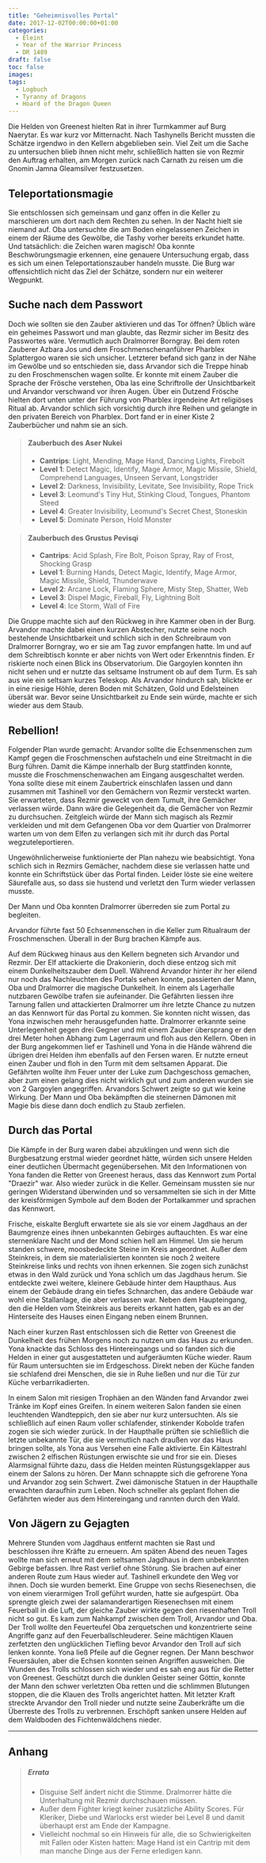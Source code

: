 ```yaml
---
title: "Geheimnisvolles Portal"
date: 2017-12-02T00:00:00+01:00
categories:
  - Eleint
  - Year of the Warrior Princess
  - DR 1489
draft: false
toc: false
images:
tags: 
  - Logbuch
  - Tyranny of Dragons
  - Hoard of the Dragon Queen
---
```


Die Helden von Greenest hielten Rat in ihrer Turmkammer auf Burg Naerytar. Es war kurz vor Mitternacht. Nach Tashynells Bericht mussten die Schätze irgendwo in den Kellern abgeblieben sein. Viel Zeit um die Sache zu untersuchen blieb ihnen nicht mehr, schließlich hatten sie von Rezmir den Auftrag erhalten, am Morgen zurück nach Carnath zu reisen um die Gnomin Jamna Gleamsilver festzusetzen.

## Teleportationsmagie

Sie entschlossen sich gemeinsam und ganz offen in die Keller zu marschieren um dort nach dem Rechten zu sehen. In der Nacht hielt sie niemand auf. Oba untersuchte die am Boden eingelassenen Zeichen in einem der Räume des Gewölbe, die Tashy vorher bereits erkundet hatte. Und tatsächlich: die Zeichen waren magisch! Oba konnte Beschwörungsmagie erkennen, eine genauere Untersuchung ergab, dass es sich um einen Teleportationszauber handeln musste. Die Burg war offensichtlich nicht das Ziel der Schätze, sondern nur ein weiterer Wegpunkt.

## Suche nach dem Passwort

Doch wie sollten sie den Zauber aktivieren und das Tor öffnen? Üblich wäre ein geheimes Passwort und man glaubte, das Rezmir sicher im Besitz des Passwortes wäre. Vermutlich auch Dralmorrer Borngray. Bei dem roten Zauberer Azbara Jos und dem Froschmenschenanführer Pharblex Splattergoo waren sie sich unsicher. Letzterer befand sich ganz in der Nähe im Gewölbe und so entschieden sie, dass Arvandor sich die Treppe hinab zu den Froschmenschen wagen sollte. Er konnte mit einem Zauber die Sprache der Frösche verstehen, Oba las eine Schriftrolle der Unsichtbarkeit und Arvandor verschwand vor ihren Augen. Über ein Dutzend Frösche hielten dort unten unter der Führung von Pharblex irgendeine Art religiöses Ritual ab. Arvandor schlich sich vorsichtig durch ihre Reihen und gelangte in den privaten Bereich von Pharblex. Dort fand er in einer Kiste 2 Zauberbücher und nahm sie an sich.

>#### Zauberbuch des Aser Nukei
>
>* **Cantrips**: Light, Mending, Mage Hand, Dancing Lights, Firebolt
>* **Level 1**: Detect Magic, Identify, Mage Armor, Magic Missile, Shield, Comprehend Languages, Unseen Servant, Longstrider
>* **Level 2**: Darkness, Invisibility, Levitate, See Invisibility, Rope Trick
>* **Level 3**: Leomund's Tiny Hut, Stinking Cloud, Tongues, Phantom Steed
>* **Level 4**: Greater Invisibility, Leomund's Secret Chest, Stoneskin
>* **Level 5**: Dominate Person, Hold Monster

>#### Zauberbuch des Grustus Pevisqi
>
>* **Cantrips**: Acid Splash, Fire Bolt, Poison Spray, Ray of Frost, Shocking Grasp
>* **Level 1**: Burning Hands, Detect Magic, Identify, Mage Armor, Magic Missile, Shield, Thunderwave
>* **Level 2**: Arcane Lock,  Flaming Sphere, Misty Step, Shatter, Web
>* **Level 3**: Dispel Magic, Fireball, Fly, Lightning Bolt
>* **Level 4**: Ice Storm, Wall of Fire

Die Gruppe machte sich auf den Rückweg in ihre Kammer oben in der Burg. Arvandor machte dabei einen kurzen Abstecher, nutzte seine noch bestehende Unsichtbarkeit und schlich sich in den Schreibraum von Dralmorrer Borngray, wo er sie am Tag zuvor empfangen hatte. Im und auf dem Schreibtisch konnte er aber nichts von Wert oder Erkenntnis finden. Er riskierte noch einen Blick ins Observatorium. Die Gargoylen konnten ihn nicht sehen und er nutzte das seltsame Instrument ob auf dem Turm. Es sah aus wie ein seltsam kurzes Teleskop. Als Arvandor hindurch sah, blickte er in eine riesige Höhle, deren Boden mit Schätzen, Gold und Edelsteinen übersät war. Bevor seine Unsichtbarkeit zu Ende sein würde, machte er sich wieder aus dem Staub.

## Rebellion!

Folgender Plan wurde gemacht: Arvandor sollte die Echsenmenschen zum Kampf gegen die Froschmenschen aufstacheln und eine Streitmacht in die Burg führen. Damit die Kämpe innerhalb der Burg stattfinden konnte, musste die Froschmenschenwachen am Eingang ausgeschaltet werden. Yona sollte diese mit einem Zaubertrick einschlafen lassen und dann zusammen mit Tashinell vor den Gemächern von Rezmir versteckt warten. Sie erwarteten, dass Rezmir geweckt von dem Tumult, ihre Gemächer verlassen würde. Dann wäre die Gelegenheit da, die Gemächer von Rezmir zu durchsuchen. Zeitgleich würde der Mann sich magisch als Rezmir verkleiden und mit dem Gefangenen Oba vor dem Quartier von Dralmorrer warten um von dem Elfen zu verlangen sich mit ihr durch das Portal wegzuteleportieren.

Ungewöhnlicherweise funktionierte der Plan nahezu wie beabsichtigt. Yona schlich sich in Rezmirs Gemächer, nachdem diese sie verlassen hatte und konnte ein Schriftstück über das Portal finden. Leider löste sie eine weitere Säurefalle aus, so dass sie hustend und verletzt den Turm wieder verlassen musste.

Der Mann und Oba konnten Dralmorrer überreden sie zum Portal zu begleiten.

Arvandor führte fast 50 Echsenmenschen in die Keller zum Ritualraum der Froschmenschen. Überall in der Burg brachen Kämpfe aus. 

Auf dem Rückweg hinaus aus den Kellern begneten sich Arvandor und Rezmir. Der Elf attackierte die Drakonierin, doch diese entzog sich mit einem Dunkelheitszauber dem Duell. Während Arvandor hinter ihr her eilend nur noch das Nachleuchten des Portals sehen konnte, passierten der Mann, Oba und Dralmorrer die magische Dunkelheit. In einem als Lagerhalle nutzbaren Gewölbe trafen sie aufeinander. Die Gefährten liessen ihre Tarnung fallen und attackierten Dralmorrer um ihre letzte Chance zu nutzen an das Kennwort für das Portal zu kommen. Sie konnten nicht wissen, das Yona inzwischen mehr herausgefunden hatte. Dralmorrer erkannte seine Unterlegenheit gegen drei Gegner und mit einem Zauber übersprang er den drei Meter hohen Abhang zum Lagerraum und floh aus den Kellern. Oben in der Burg angekommen lief er Tashinell und Yona in die Hände während die übrigen drei Helden ihm ebenfalls auf den Fersen waren. Er nutzte erneut einen Zauber und floh in den Turm mit dem seltsamen Apparat. Die Gefährten wollte ihm Feuer unter der Luke zum Dachgeschoss gemachen, aber zum einen gelang dies nicht wirklich gut und zum anderen wurden sie von 2 Gargoylen angegriffen. Arvandors Schwert zeigte so gut wie keine Wirkung. Der Mann und Oba bekämpften die steinernen Dämonen mit Magie bis diese dann doch endlich zu Staub zerfielen. 

## Durch das Portal

Die Kämpfe in der Burg waren dabei abzuklingen und wenn sich die Burgbesatzung erstmal wieder geordnet hätte, würden sich unsere Helden einer deutlichen Übermacht gegenübersehen. Mit den Informationen von Yona fanden die Retter von Greenest heraus, dass das Kennwort zum Portal "Draezir" war. Also wieder zurück in die Keller. Gemeinsam mussten sie nur geringen Widerstand überwinden und so versammelten sie sich in der Mitte der kreisförmigen Symbole auf dem Boden der Portalkammer und sprachen das Kennwort.

Frische, eiskalte Bergluft erwartete sie als sie vor einem Jagdhaus an der Baumgrenze eines ihnen unbekannten Gebirges auftauchten. Es war eine sternenklare Nacht und der Mond schien hell am Himmel. Um sie herum standen schwere, moosbedeckte Steine im Kreis angeordnet. Außer dem Steinkreis, in dem sie materialisierten konnten sie noch 2 weitere Steinkreise links und rechts von ihnen erkennen. Sie zogen sich zunächst etwas in den Wald zurück und Yona schlich um das Jagdhaus herum. Sie entdeckte zwei weitere, kleinere Gebäude hinter dem Haupthaus. Aus einem der Gebäude drang ein tiefes Schnarchen, das andere Gebäude war wohl eine Stallanlage, die aber verlassen war. Neben dem Haupteingang, den die Helden vom Steinkreis aus bereits erkannt hatten, gab es an der Hinterseite des Hauses einen Eingang neben einem Brunnen.

Nach einer kurzen Rast entschlossen sich die Retter von Greenest die Dunkelheit des frühen Morgens noch zu nutzen um das Haus zu erkunden. Yona knackte das Schloss des Hintereingangs und so fanden sich die Helden in einer gut ausgestatteten und aufgeräumten Küche wieder. Raum für Raum untersuchten sie im Erdgeschoss. Direkt neben der Küche fanden sie schlafend drei Menschen, die sie in Ruhe ließen und nur die Tür zur Küche verbarrikadierten. 

In einem Salon mit riesigen Trophäen an den Wänden fand Arvandor zwei Tränke im Kopf eines Greifen. In einem weiteren Salon fanden sie einen leuchtenden Wandteppich, den sie aber nur kurz untersuchten. Als sie schließlich auf einen Raum voller schlafender, stinkender Kobolde trafen zogen sie sich wieder zurück. In der Haupthalle prüften sie schließlich die letzte unbekannte Tür, die sie vermutlich nach draußen vor das Haus bringen sollte, als Yona aus Versehen eine Falle aktivierte. Ein Kältestrahl zwischen 2 elfischen Rüstungen erwischte sie und fror sie ein. Dieses Alarmsignal führte dazu, dass die Helden meinten Rüstungsgeklapper aus einem der Salons zu hören. Der Mann schnappte sich die gefrorene Yona und Arvandor zog sein Schwert. Zwei dämonische Statuen in der Haupthalle erwachten daraufhin zum Leben. Noch schneller als geplant flohen die Gefährten wieder aus dem Hintereingang und rannten durch den Wald.


## Von Jägern zu Gejagten

Mehrere Stunden vom Jagdhaus entfernt machten sie Rast und beschlossen ihre Kräfte zu erneuern. Am späten Abend des neuen Tages wollte man sich erneut mit dem seltsamen Jagdhaus in dem unbekannten Gebirge befassen. Ihre Rast verlief ohne Störung. Sie brachen auf einer anderen Route zum Haus wieder auf. Tashinell erkundete den Weg vor ihnen. Doch sie wurden bemerkt. Eine Gruppe von sechs Riesenechsen, die von einem vierarmigen Troll geführt wurden, hatte sie aufgespürt. Oba sprengte gleich zwei der salamanderartigen Riesenechsen mit einem Feuerball in die Luft, der gleiche Zauber wirkte gegen den riesenhaften Troll nicht so gut. Es kam zum Nahkampf zwischen dem Troll, Arvandor und Oba. Der Troll wollte den Feuerteufel Oba zerquetschen und konzentrierte seine Angriffe ganz auf den Feuerballschleuderer. Seine mächtigen Klauen zerfetzten den unglücklichen Tiefling bevor Arvandor den Troll auf sich lenken konnte. Yona ließ Pfeile auf die Gegner regnen. Der Mann beschwor Feuersäulen, aber die Echsen konnten seinen Angriffen ausweichen. Die Wunden des Trolls schlossen sich wieder und es sah eng aus für die Retter von Greenest. Geschützt durch die dunklen Geister seiner Göttin, konnte der Mann den schwer verletzten Oba retten und die schlimmen Blutungen stoppen, die die Klauen des Trolls angerichtet hatten. Mit letzter Kraft streckte Arvandor den Troll nieder und nutzte seine Zauberkräfte um die Überreste des Trolls zu verbrennen. Erschöpft sanken unsere Helden auf dem Waldboden des Fichtenwäldchens nieder.

___
## Anhang

>##### Errata
>
>- Disguise Self ändert nicht die Stimme. Dralmorrer hätte die Unterhaltung mit Rezmir durchschauen müssen.
>- Außer dem Fighter kriegt keiner zusätzliche Ability Scores. Für Kleriker, Diebe und Warlocks erst wieder bei Level 8 und damit überhaupt erst am Ende der Kampagne.
>- Vielleicht nochmal so ein Hinweis für alle, die so Schwierigkeiten mit Fallen oder Kisten hatten: Mage Hand ist ein Cantrip mit dem man manche Dinge aus der Ferne erledigen kann.
